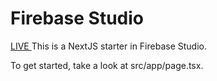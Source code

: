 # Firebase Studio
[LIVE
](https://astronomydailypic.netlify.app)
This is a NextJS starter in Firebase Studio.

To get started, take a look at src/app/page.tsx.
